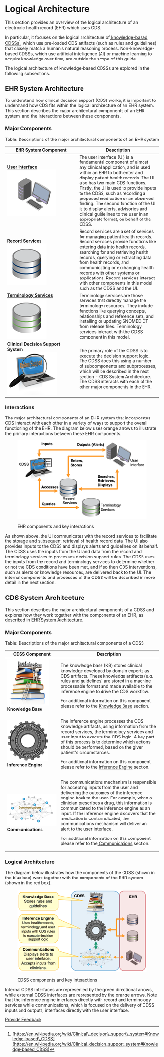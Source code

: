 # Logical Architecture

This section provides an overview of the logical architecture of an electronic health record (EHR) which uses CDS.

In particular, it focuses on the logical architecture of[ knowledge-based CDSSs](#user-content-fn-1)[^1], which use pre-loaded CDS artifacts (such as rules and guidelines) that closely match a human's natural reasoning process. Non-knowledge-based CDSSs, which use artificial intelligence (AI) or machine learning to acquire knowledge over time, are outside the scope of this guide.

The logical architecture of knowledge-based CDSSs are explored in the following subsections.

## EHR System Architecture

To understand how clinical decision support (CDS) works, it is important to understand how CDS fits within the logical architecture of an EHR system. This section describes the major architectural components of an EHR system, and the interactions between these components.

### Major Components <a href="#id-2.1.ehrsystemarchitecture-majorcomponents" id="id-2.1.ehrsystemarchitecture-majorcomponents"></a>

Table: Descriptions of the major architectural components of an EHR system

<table><thead><tr><th width="222.203125">EHR System Component</th><th>Description</th></tr></thead><tbody><tr><td><a href="https://app.gitbook.com/o/h8Z6qGxuQrzM9vbx5bPT/s/CEAcChvWjWEu16YmwNrz/"><strong>User Interface</strong></a><br><img src=".gitbook/assets/image (1).png" alt=""></td><td>The user interface (UI) is a fundamental component of almost any clinical application, and is used within an EHR to both enter and display patient health records. The UI also has two main CDS functions. Firstly, the UI is used to provide inputs to the CDSS, such as recording a proposed medication or an observed finding. The second function of the UI is to display alerts, advisories and clinical guidelines to the user in an appropriate format, on behalf of the CDSS.</td></tr><tr><td><br><strong>Record Services</strong><br><img src=".gitbook/assets/image (2).png" alt="" data-size="original"></td><td>Record services are a set of services for managing patient health records. Record services provide functions like entering data into health records, searching for and retrieving health records, querying or extracting data from health records, and communicating or exchanging health records with other systems or applications. Record services interact with other components in this model such as the CDSS and the UI.</td></tr><tr><td><a href="https://app.gitbook.com/o/h8Z6qGxuQrzM9vbx5bPT/s/t4wRQcj6gyQPunraJrP0/"><strong>Terminology Services</strong></a><br><img src=".gitbook/assets/image (3).png" alt=""></td><td>Terminology services are those services that directly manage the terminology resources. They include functions like querying concepts, relationships and reference sets, and installing or updating SNOMED CT from release files. Terminology services interact with the CDSS component in this model.</td></tr><tr><td><strong>Clinical Decision Support System</strong><br><img src=".gitbook/assets/image (4).png" alt=""></td><td>The primary role of the CDSS is to execute the decision support logic. The CDSS does this using a number of subcomponents and subprocesses, which will be described in the next section - CDS System Architecture. The CDSS interacts with each of the other major components in the EHR.</td></tr></tbody></table>

### Interactions

The major architectural components of an EHR system that incorporates CDS interact with each other in a variety of ways to support the overall functioning of the EHR. The diagram below uses orange arrows to illustrate the primary interactions between these EHR components.

<figure><img src="images/123897454.png" alt=""><figcaption><p>EHR components and key interactions</p></figcaption></figure>

As shown above, the UI communicates with the record services to facilitate the storage and subsequent retrieval of health record data. The UI also provides inputs to the CDSS and displays alerts and guidelines on its behalf. The CDSS uses the inputs from the UI and data from the record and terminology services to processes decision support rules. The CDSS uses the inputs from the record and terminology services to determine whether or not the CDS conditions have been met, and if so then CDS interventions, such as alerts or knowledge resources, are delivered back to the UI. The internal components and processes of the CDSS will be described in more detail in the next section.

## CDS System Architecture

This section describes the major architectural components of a CDSS and explores how they work together with the components of an EHR, as described in [EHR System Architecture](2-logical-architecture.md#ehr-system-architecture).

### Major Components <a href="#id-2.2.cdssystemarchitecture-majorcomponents" id="id-2.2.cdssystemarchitecture-majorcomponents"></a>

Table: Descriptions of the major architectural components of a CDSS

<table><thead><tr><th width="161.48046875">CDSS Component</th><th>Description</th></tr></thead><tbody><tr><td><img src=".gitbook/assets/image (5).png" alt=""><strong>Knowledge Base</strong></td><td><p>The knowledge base (KB) stores clinical knowledge developed by domain experts as CDS artifacts. These knowledge artifacts (e.g. rules and guidelines) are stored in a machine processable format and made available to the inference engine to drive the CDS workflow.</p><p>For additional information on this component please refer to the <a href="3 knowledge-base/">Knowledge Base</a> section.</p></td></tr><tr><td><img src=".gitbook/assets/image (6).png" alt=""><strong>Inference Engine</strong></td><td><p>The inference engine processes the CDS knowledge artifacts, using information from the record services, the terminology services and user input to execute the CDS logic. A key part of this process is to determine which actions should be performed, based on the given patient's circumstances.</p><p>For additional information on this component please refer to the <a href="4-inference-engine.md">Inference Engine</a> section.</p></td></tr><tr><td><img src=".gitbook/assets/image (7).png" alt=""><strong>Communications</strong></td><td><p>The communications mechanism is responsible for accepting inputs from the user and delivering the outcomes of the inference engine back to the user. For example, when a clinician prescribes a drug, this information is communicated to the inference engine as an input. If the inference engine discovers that the medication is contraindicated, the communications mechanism will deliver an alert to the user interface.</p><p>For additional information on this component please refer to the<a href="5-communications.md"> Communications</a> section.</p></td></tr></tbody></table>

### Logical Architecture

The diagram below illustrates how the components of the CDSS (shown in the blue box) work together with the components of the EHR system (shown in the red box).

<figure><img src="images/123897780.png" alt=""><figcaption><p>CDSS components and key interactions</p></figcaption></figure>

Internal CDSS interfaces are represented by the green directional arrows, while external CDSS interfaces are represented by the orange arrows. Note that the inference engine interfaces directly with record and terminology services while communications, which is focused on the delivery of CDSS inputs and outputs, interfaces directly with the user interface.

<a href="https://docs.google.com/forms/d/e/1FAIpQLScTmbZIf0UEQwYDkY27EEWBkaiYkHSbR0_9DmFrMLXoQLyL7Q/viewform?usp=pp_url&#x26;entry.1767247133=CDS+Guide&#x26;entry.670899847=Logical%20Architecture" class="button primary">Provide Feedback</a>

[^1]: [https://en.wikipedia.org/wiki/Clinical\_decision\_support\_system#Knowledge-based\_CDSS](https://en.wikipedia.org/wiki/Clinical_decision_support_system#Knowledge-based_CDSS)

